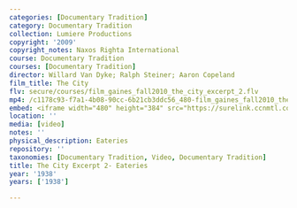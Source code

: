 ```yaml
---
categories: [Documentary Tradition]
category: Documentary Tradition
collection: Lumiere Productions
copyright: '2009'
copyright_notes: Naxos Righta International
course: Documentary Tradition
courses: [Documentary Tradition]
director: Willard Van Dyke; Ralph Steiner; Aaron Copeland
film_title: The City
flv: secure/courses/film_gaines_fall2010_the_city_excerpt_2.flv
mp4: /c1178c93-f7a1-4b08-90cc-6b21cb3ddc56_480-film_gaines_fall2010_the_city_excerpt_2.mp4
embed: <iframe width="480" height="384" src="https://surelink.ccnmtl.columbia.edu/video/?player=mp4_secure_stream&file=/c1178c93-f7a1-4b08-90cc-6b21cb3ddc56_480-film_gaines_fall2010_the_city_excerpt_2.mp4&width=480&height=360&poster=https://d369ay3g98xik5.cloudfront.net/thumbs/2016/11/17/c1178c93-f7a1-4b08-90cc-6b21cb3ddc56-00005.jpg&authtype=wind"></iframe>
location: ''
media: [video]
notes: ''
physical_description: Eateries
repository: ''
taxonomies: [Documentary Tradition, Video, Documentary Tradition]
title: The City Excerpt 2- Eateries
year: '1938'
years: ['1938']

---
```

